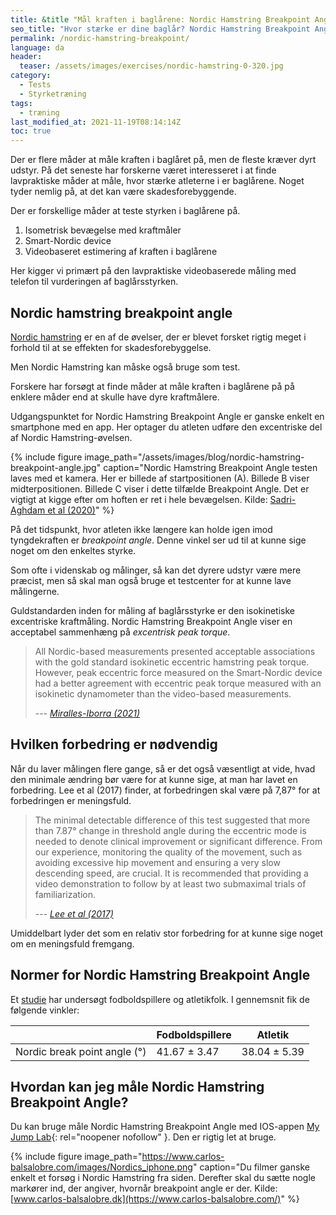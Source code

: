 ```yaml
---
title: &title "Mål kraften i baglårene: Nordic Hamstring Breakpoint Angle"
seo_title: "Hvor stærke er dine baglår? Nordic Hamstring Breakpoint Angle"
permalink: /nordic-hamstring-breakpoint/
language: da
header:
  teaser: /assets/images/exercises/nordic-hamstring-0-320.jpg
category:
  - Tests
  - Styrketræning
tags:
  - træning
last_modified_at: 2021-11-19T08:14:14Z
toc: true
---
```


Der er flere måder at måle kraften i baglåret på, men de fleste kræver dyrt udstyr. På det seneste har forskerne været interesseret i at finde lavpraktiske måder at måle, hvor stærke atleterne i er baglårene. Noget tyder nemlig på, at det kan være skadesforebyggende.

Der er forskellige måder at teste styrken i baglårene på.

1. Isometrisk bevægelse med kraftmåler
2. Smart-Nordic device
3. Videobaseret estimering af kraften i baglårene

Her kigger vi primært på den lavpraktiske videobaserede måling med telefon til vurderingen af baglårsstyrken.

## Nordic hamstring breakpoint angle

[Nordic hamstring](/oevelse/nordic-hamstring/) er en af de øvelser, der er blevet forsket rigtig meget i forhold til at se effekten for skadesforebyggelse.

Men Nordic Hamstring kan måske også bruge som test.

Forskere har forsøgt at finde måder at måle kraften i baglårene på på enklere måder end at skulle have dyre kraftmålere.

Udgangspunktet for Nordic Hamstring Breakpoint Angle er ganske enkelt en smartphone med en app. Her optager du atleten udføre den excentriske del af Nordic Hamstring-øvelsen.

{% include figure image_path="/assets/images/blog/nordic-hamstring-breakpoint-angle.jpg" caption="Nordic Hamstring Breakpoint Angle testen laves med et kamera. Her er billede af startpositionen (A). Billede B viser midterpositionen. Billede C viser i dette tilfælde Breakpoint Angle. Det er vigtigt at kigge efter om hoften er ret i hele bevægelsen. Kilde: [Sadri-Aghdam et al (2020)](http://www.mltj.online/wp-content/uploads/2020/12/REZAEI-2.pdf)" %}

På det tidspunkt, hvor atleten ikke længere kan holde igen imod tyngdekraften er _breakpoint angle_. Denne vinkel ser ud til at kunne sige noget om den enkeltes styrke.

Som ofte i videnskab og målinger, så kan det dyrere udstyr være mere præcist, men så skal man også bruge et testcenter for at kunne lave målingerne.

Guldstandarden inden for måling af baglårsstyrke er den isokinetiske excentriske kraftmåling. Nordic Hamstring Breakpoint Angle viser en acceptabel sammenhæng på _excentrisk peak torque_.

> All Nordic-based measurements presented acceptable associations with the gold standard isokinetic eccentric hamstring peak torque. However, peak eccentric force measured on the Smart-Nordic device had a better agreement with eccentric peak torque measured with an isokinetic dynamometer than the video-based measurements.
>
> --- <cite>[Miralles-Iborra (2021)](https://www.tandfonline.com/doi/abs/10.1080/17461391.2021.2014984)</cite>

## Hvilken forbedring er nødvendig

Når du laver målingen flere gange, så er det også væsentligt at vide, hvad den minimale ændring bør være for at kunne sige, at man har lavet en forbedring. Lee et al (2017) finder, at forbedringen skal være på 7,87° for at forbedringen er meningsfuld.

> The minimal detectable difference of this test suggested that more than 7.87° change in threshold angle during the eccentric mode is needed to denote clinical improvement or significant difference. From our experience, monitoring the quality of the movement, such as avoiding excessive hip movement and ensuring a very slow descending speed, are crucial. It is recommended that providing a video demonstration to follow by at least two submaximal trials of familiarization.
>
> --- <cite>[Lee et al (2017)](https://www.sciencedirect.com/science/article/pii/S1728869X17300461)</cite>

Umiddelbart lyder det som en relativ stor forbedring for at kunne sige noget om en meningsfuld fremgang.

## Normer for Nordic Hamstring Breakpoint Angle

Et [studie](http://www.mltj.online/wp-content/uploads/2020/12/REZAEI-2.pdf) har undersøgt fodboldspillere og atletikfolk. I gennemsnit fik de følgende vinkler:

| | Fodboldspillere | Atletik |
|-|-|-|
| Nordic break point angle (°) | 41.67 ± 3.47 | 38.04 ± 5.39 |

## Hvordan kan jeg måle Nordic Hamstring Breakpoint Angle?

Du kan bruge måle Nordic Hamstring Breakpoint Angle med IOS-appen [My Jump Lab](https://apps.apple.com/us/app/my-jump-lab/id1554077178){: rel="noopener nofollow" }. Den er rigtig let at bruge.

{% include figure image_path="https://www.carlos-balsalobre.com/images/Nordics_iphone.png" caption="Du filmer ganske enkelt et forsøg i Nordic Hamstring fra siden. Derefter skal du sætte nogle markører ind, der angiver, hvornår breakpoint angle er der. Kilde: [www.carlos-balsalobre.dk](https://www.carlos-balsalobre.com/)" %}
